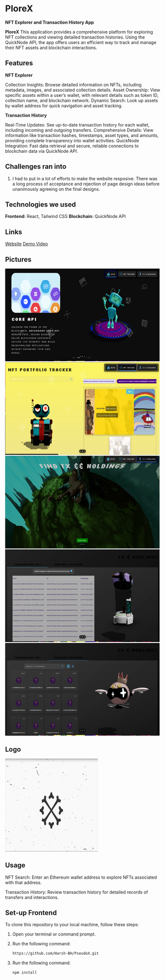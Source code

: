 # PloreX
**NFT Explorer and Transaction History App**

**PloreX** This application provides a comprehensive platform for exploring NFT collections and viewing detailed transaction histories. Using the QuickNode API, the app offers users an efficient way to track and manage their NFT assets and blockchain interactions.

## Features

**NFT Explorer**

Collection Insights: Browse detailed information on NFTs, including metadata, images, and associated collection details.
Asset Ownership: View specific assets within a user’s wallet, with relevant details such as token ID, collection name, and blockchain network.
Dynamic Search: Look up assets by wallet address for quick navigation and asset tracking.

**Transaction History**

Real-Time Updates: See up-to-date transaction history for each wallet, including incoming and outgoing transfers.
Comprehensive Details: View information like transaction hashes, timestamps, asset types, and amounts, providing complete transparency into wallet activities.
QuickNode Integration: Fast data retrieval and secure, reliable connections to blockchain data via QuickNode API.

## Challenges  ran into

1. I had to put in a lot of efforts to make the website resposive. There was a long process of acceptance and rejection of page design ideas before unanimously agreeing on the final designs.

## Technologies we used
**Frontend:** React, Tailwind CSS
**Blockchain:** QuickNode API

## Links
[Website](https://pseudo-x.vercel.app)
[Demo Video](https://youtu.be/NCfcEqyrEbA)

## Pictures

<img src="Shot-2024-11-03-030353.png" width="500" height="300">
<img src="Shot-2024-11-03-025528.png" width="500" height="300">
<img src="Shot-2024-11-03-025550.png" width="500" height="300">
<img src="Shot-2024-11-03-025639.png" width="500" height="300">
<img src="Shot-2024-11-03-025654.png" width="500" height="300">


## Logo
<img src="Shot-2024-11-03-031156.png" alt="PseudoX Logo" width="300" height="300">



## Usage

NFT Search: Enter an Ethereum wallet address to explore NFTs associated with that address.

Transaction History: Review transaction history for detailed records of transfers and interactions.

## Set-up Frontend 

To clone this repository to your local machine, follow these steps:

1. Open your terminal or command prompt.
   
2. Run the following command:

   ```bash
   https://github.com/Harsh-BH/PseudoX.git
3. Run the following command:

   ```bash
   npm install 




